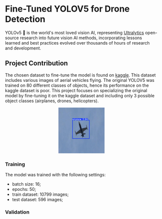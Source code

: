 # Fine-Tuned YOLOV5 for Drone Detection

YOLOv5 🚀 is the world's most loved vision AI, representing <a href="https://www.ultralytics.com/">Ultralytics</a> open-source research into future vision AI methods, incorporating lessons learned and best practices evolved over thousands of hours of research and development.

## Project Contribution
The chosen dataset to fine-tune the model is found on [kaggle](https://www.kaggle.com/datasets/cybersimar08/drone-detection). This dataset includes various images of aerial vehicles flying. The original YOLOV5 was trained on 80 different classes of objects, hence its performance on the kaggle dataset is poor. This project focuses on specializing the original model by fine-tuning it on the kaggle dataset and including only 3 possible object classes (airplanes, drones, helicopters).

<div align="center">
  <img width="30%" src="airplane.jpg">
</div>

### Training
The model was trained with the following settings:

- batch size: 16;
- epochs: 50;
- train dataset: 10799 images;
- test dataset: 596 images;

### Validation



